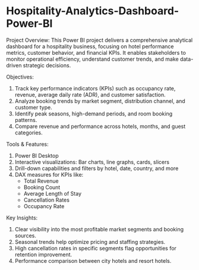 # Hospitality-Analytics-Dashboard-Power-BI
Project Overview: 
This Power BI project delivers a comprehensive analytical dashboard for a hospitality business, focusing on hotel performance metrics, customer behavior, and financial KPIs. It enables stakeholders to monitor operational efficiency, understand customer trends, and make data-driven strategic decisions.

Objectives:
1. Track key performance indicators (KPIs) such as occupancy rate, revenue, average daily rate (ADR), and customer satisfaction.
2. Analyze booking trends by market segment, distribution channel, and customer type.
3. Identify peak seasons, high-demand periods, and room booking patterns.
4. Compare revenue and performance across hotels, months, and guest categories.

Tools & Features:
1. Power BI Desktop
2. Interactive visualizations: Bar charts, line graphs, cards, slicers
3. Drill-down capabilities and filters by hotel, date, country, and more
4. DAX measures for KPIs like:
    - Total Revenue
    - Booking Count
    - Average Length of Stay
    - Cancellation Rates
    - Occupancy Rate

Key Insights:
1. Clear visibility into the most profitable market segments and booking sources.
2. Seasonal trends help optimize pricing and staffing strategies.
3. High cancellation rates in specific segments flag opportunities for retention improvement.
4. Performance comparison between city hotels and resort hotels.
